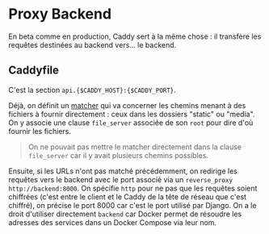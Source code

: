 # Proxy Backend

En beta comme en production, Caddy sert à la même chose : il transfère les requêtes destinées au backend vers... le backend.

## Caddyfile
C'est la section `api.{$CADDY_HOST}:{$CADDY_PORT}`.

Déjà, on définit un [matcher](https://caddyserver.com/docs/caddyfile/matchers#path) qui va concerner les chemins menant à des fichiers à fournir directement : ceux dans les dossiers "static" ou "media".
On y associe une clause `file_server` associée de son `root` pour dire d'où fournir les fichiers.
> On ne pouvait pas mettre le matcher directement dans la clause `file_server` car il y avait plusieurs chemins possibles.

Ensuite, si les URLs n'ont pas matché précédemment, on redirige les requêtes vers le backend avec le port associé via un `reverse_proxy http://backend:8000`. On spécifie `http` pour ne pas que les requêtes soient chiffrées (c'est entre le client et le Caddy de la tête de réseau que c'est chiffré), on précise le port 8000 car c'est le port utilisé par Django. On a le droit d'utiliser directement `backend` car Docker permet de résoudre les adresses des services dans un Docker Compose via leur nom.
